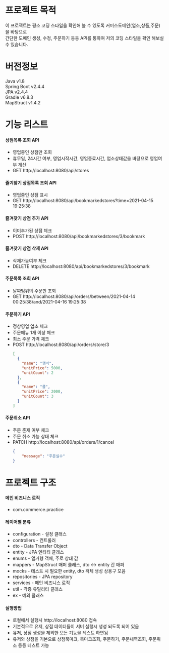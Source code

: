 # 프로젝트 목적
이 프로젝트는 평소 코딩 스타일을 확인해 볼 수 있도록 커머스도메인(업소,상품,주문)을 바탕으로  
간단한 도메인 생성, 수정, 주문하기 등등 API를 통하여 저의 코딩 스타일을 확인 해보실 수 있습니다. 

# 버전정보
Java v1.8  
Spring Boot v2.4.4  
JPA v2.4.4  
Gradle v6.8.3  
MapStruct v1.4.2  

# 기능 리스트
#### 상점목록 조회 API
- 영업중인 상점만 조회
- 휴무일, 24시간 여부, 영업시작시간, 영업종료시간, 업소상태값을 바탕으로 영업여부 계산 
- GET http://localhost:8080/api/stores
#### 즐겨찾기 상점목록 조회 API
- 영업중인 상점 표시 
- GET http://localhost:8080/api/bookmarkedstores?time=2021-04-15 19:25:38
#### 즐겨찾기 상점 추가 API
- 이미추가된 상점 체크
- POST http://localhost:8080/api/bookmarkedstores/3/bookmark
#### 즐겨찾기 상점 삭제 API
- 삭제가능여부 체크 
- DELETE http://localhost:8080/api/bookmarkedstores/3/bookmark
#### 주문목록 조회 API
- 날짜범위의 주문만 조회 
- GET http://localhost:8080/api/orders/between/2021-04-14 00:25:38/and/2021-04-16 19:25:38
#### 주문하기 API
- 정상영업 업소 체크
- 주문메뉴 1개 이상 체크
- 최소 주문 가격 체크
- POST http://localhost:8080/api/orders/store/3
    ```json
    [
      {
        "name": "햄버",
        "unitPrice": 5000,
        "unitCount": 2
      },
      {
        "name": "콜",
        "unitPrice": 2000,
        "unitCount": 3
      }
    ]
    ```
#### 주문취소 API
- 주문 존재 여부 체크
- 주문 취소 가능 상태 체크
- PATCH http://localhost:8080/api/orders/1/cancel
    ```json
    {
        "message": "주문실수"
    }
    ```

# 프로젝트 구조
#### 메인 비즈니스 로직 
- com.commerce.practice

#### 레이어별 분류
- configuration - 설정 클래스 
- controllers - 컨트롤러 
- dto - Data Transfer Object
- entity - JPA 엔티티 클래스
- enums - 열거형 객체, 주로 상태 값
- mappers - MapStruct 매퍼 클래스, dto <-> entity 간 매퍼
- mocks - 테스트 시 필요한 entity, dto 객체 생성 상용구 모음 
- repositories - JPA repository
- services - 메인 비즈니스 로직 
- util - 각종 유틸리티 클래스 
- ex - 예외 클래스 

#### 실행방법
- 로컬에서 실행시  http://localhost:8080 접속
- 기본적으로 유저, 상점 데이터들이 서버 실행시 생성 되도록 되어 있음
- 유저, 상점 생성을 제외한 모든 기능을 테스트 하면됨
- 유저와 상점을 기본으로 상점북마크, 북마크조회, 주문하기, 주문내역조회, 주문취소 등등 테스트 가능 
